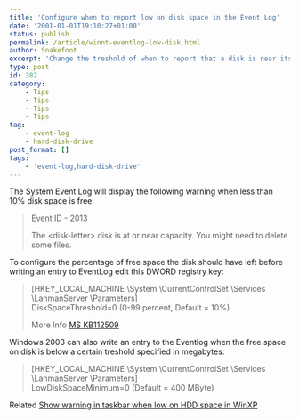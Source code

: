 ```yaml
---
title: 'Configure when to report low on disk space in the Event Log'
date: '2001-01-01T19:10:27+01:00'
status: publish
permalink: /article/winnt-eventlog-low-disk.html
author: Snakefoot
excerpt: 'Change the treshold of when to report that a disk is near its capacity.'
type: post
id: 382
category:
    - Tips
    - Tips
    - Tips
    - Tips
tag:
    - event-log
    - hard-disk-drive
post_format: []
tags:
    - 'event-log,hard-disk-drive'
---
```

The System Event Log will display the following warning when less than 10% disk space is free:

> Event ID - 2013  
>   
>  The &lt;disk-letter&gt; disk is at or near capacity. You might need to delete some files.

 To configure the percentage of free space the disk should have left before writing an entry to EventLog edit this DWORD registry key:
> \[HKEY\_LOCAL\_MACHINE \\System \\CurrentControlSet \\Services \\LanmanServer \\Parameters\]  
>  DiskSpaceThreshold=0 (0-99 percent, Default = 10%)  
>   
>  More Info [MS KB112509](http://support.microsoft.com/kb/112509 "Error 2013 - Disk Is At Or Near Capacity [Q112509]")

 Windows 2003 can also write an entry to the Eventlog when the free space on disk is below a certain treshold specified in megabytes:
 
> \[HKEY\_LOCAL\_MACHINE \\System \\CurrentControlSet \\Services \\LanmanServer \\Parameters\]  
>  LowDiskSpaceMinimum=0 (Default = 400 MByte)

Related [Show warning in taskbar when low on HDD space in WinXP](/article/winnt-taskbar-low-disk.html)